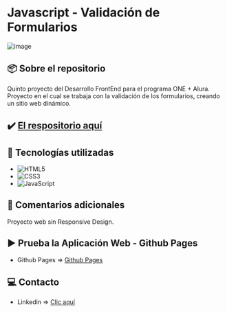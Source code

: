 # Javascript - Validación de Formularios

![image](https://cdn.jsdelivr.net/gh/K3yJey/javascript-validacionFormularios_HTML5@main/assets/img/homePage_Vet.png)

## 📦 Sobre el repositorio 
Quinto proyecto del Desarrollo FrontEnd para el programa ONE + Alura. Proyecto en el cual se trabaja con la validación de los formularios, creando un sitio web dinámico.

## ✔️ [El respositorio aquí](https://github.com/K3yJey/javascript-validacionFormularios_HTML5.git)

## 🔧 Tecnologías utilizadas
* ![HTML5](https://img.shields.io/badge/html5-%23E34F26.svg?style=for-the-badge&logo=html5&logoColor=white)
* ![CSS3](https://img.shields.io/badge/css3-%231572B6.svg?style=for-the-badge&logo=css3&logoColor=white)
* ![JavaScript](https://img.shields.io/badge/javascript-%23323330.svg?style=for-the-badge&logo=javascript&logoColor=%23F7DF1E)

## 📌 Comentarios adicionales 
Proyecto web sin Responsive Design.

## ▶️ Prueba la Aplicación Web - Github Pages
* Github Pages => [Github Pages](https://github.com/K3yJey/javascript-validacionFormularios_HTML5.git)

## 💻 Contacto
* Linkedin => [Clic aquí](https://www.linkedin.com/in/k3yjey-dev/)